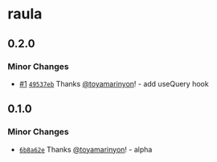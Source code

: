 # raula

## 0.2.0

### Minor Changes

- [#1](https://github.com/toyamarinyon/raula/pull/1) [`49537eb`](https://github.com/toyamarinyon/raula/commit/49537eb938fdb84cc0100afa16b8dc03a11375b2) Thanks [@toyamarinyon](https://github.com/toyamarinyon)! - add useQuery hook

## 0.1.0

### Minor Changes

- [`6b8a62e`](https://github.com/toyamarinyon/raula/commit/6b8a62edf52a632acff757a5f14ef4276694cf77) Thanks [@toyamarinyon](https://github.com/toyamarinyon)! - alpha
